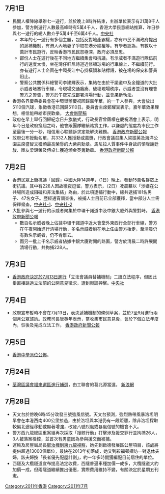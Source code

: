 <noinclude> </noinclude>

## 7月1日

  - 民間人權陣線舉辦七一遊行，並於晚上8時許結束，主辦單位表示有21萬8千人參加，警方則遊行人數最高峰時有5萬4千人，香港大學民意網站推算，昨日參與七一遊行的總人數介乎5萬4千至6萬4千人。[中央社](https://web.archive.org/web/20111208070606/http://www2.cna.com.tw/ShowNews/Detail.aspx?pNewsID=201107020050&pType1=PM&pType0=aCN&pTypeSel=0&pPNo=1)
      - 本年的七一遊行有多個主題，包括反對地產霸權，亦有市民不滿政府提出的遞補機制，有港人內地妻子爭取在港分娩權等。有學者認為，有數以十萬計市民遊行，反映香港市民民怨極深，政府必須反思。
      - 部份人士在遊行後在不同地方繼續集會和抗議。有示威者不滿遊行隊伍前行的速度太慢，坐在灣仔軒尼詩道近修頓球場的行車線上，不繼續前行。亦有遊行人士企圖在中環長江中心掛橫額和貼標語，被在場的保安和警員阻止。
      - 警察公共關係科總警司李建輝表示，集結在由於干諾道中及金鐘道的大批示威者堵塞行車線，令現場交通癱瘓、破壞現場秩序，示威者並沒有理會警方之警告，警方於午夜完成部署清場行動，並會果斷執法。
  - 香港各界慶典委員會在中環舉辦慶祝回歸嘉年華，約一千人參與，大會放出5110個汽球，象徵香港已回歸5110日。委員會主席鄭耀棠表示，嘉年華效果理想，相信能帶給市民歡樂。
    [大會新聞稿](http://www.hkcacelebration.hk/news.php?id=34)
  - 政府在早上舉行回歸紀念日升旗儀式，行政長官曾蔭權在慶祝酒會上表示，明年今日是政府換屆之時，他會跟團隊繼續踏實工作，以謙虛的態度為市民工作至最後一分一秒，相信用心聆聽訴求定能解決難題。
    [香港政府新聞公報](http://www.info.gov.hk/gia/general/201107/01/P201107010110.htm)
  - 政府公布授勳名單，共332人獲授勳或嘉獎，行政會議召集人梁振英及海洋公園主席盛智文獲頒最高榮譽的大紫荊勳章。馬尼拉人質事件中身故的領隊謝廷駿、團友梁錦榮及傅卓仁獲追頒金英勇勳章。
    [香港政府新聞公報](http://www.info.gov.hk/gia/general/201107/01/P201106300199.htm)

## 7月2日

  - 香港民眾上街抗議「回歸」中國大陸14週年，（1日）晚上，發動15萬名群眾上街抗議。其中有228人因故徹夜逗留。警方表示，（2日）凌晨藉以「涉嫌在公共場所造成阻礙和非法集結」為由，於此項逮捕行動中，總共逮捕181名男子、47名女子。歷經通宵調查後，被捕人士目前已全部獲釋，當中部分人士需保釋候查。[中央社-1](https://web.archive.org/web/20110704070539/http://www.cna.com.tw/ShowNews/Detail.aspx?pNewsID=201107020157&pType0=aCN&pTypeSel=0)、[中央社-2](https://web.archive.org/web/20111208070606/http://www2.cna.com.tw/ShowNews/Detail.aspx?pNewsID=201107020050&pType1=PM&pType0=aCN&pTypeSel=0&pPNo=1)
  - 大批參與七一遊行的示威者聚集於中環干諾道中及中銀大廈外與警對峙。
    [香港政府新聞公報](http://www.info.gov.hk/gia/general/201107/02/P201107020048.htm)
      - 數百名示威者晚上佔據中環干諾道中近大會堂外東西行全部行車線，警方在午夜開始進行清場行動，多名示威者躺在地上任由警方抬走，至清晨仍有數名示威者，仍不肯離去。
      - 而另一批上千名示威者佔據中銀大廈對開的路面，警方於清晨二時許展開清場行動，共拘捕228人。

## 7月3日

  - [香港政府決定於](../Page/香港.md "wikilink")[7月13日進行](https://zh.wikipedia.org/wiki/7月13日 "wikilink")「立法會議員替補機制」二讀立法程序，但因此舉直接跳過立法前的公開意見徵求，遭到輿論抨擊。[中央社](https://web.archive.org/web/20110704172225/http://www.cna.com.tw/ShowNews/Detail.aspx?pNewsID=201107030072&pType0=aCN&pTypeSel=0)

## 7月4日

  - 政府宣布暫時不會在7月13日，表決遞補機制的條例草案，並於7至9月進行兩個月公眾諮詢。政務司長唐英年表示，當收集市民意見後，會於下個立法年度內，恢後及完成立法工作。
    [香港政府新聞公報](http://www.info.gov.hk/gia/general/201107/04/P201107040199.htm)

## 7月5日

  - [香港](../Page/香港.md "wikilink")[中學派位公佈](https://zh.wikipedia.org/wiki/中學 "wikilink")。

## 7月24日

  - [荃灣區議會福來選區進行補選](../Page/荃灣區議會.md "wikilink")，由工聯會的葛兆源當選。
    [新浪網](https://archive.is/20130430112035/http://news.sina.com.hk/news/32/1/1/2390017/1.html)

## 7月28日

  - 天文台於傍晚6時45分改發三號強風信號。天文台預測，強烈熱帶風暴洛坦明早會在本港西南400公里掠過，由於洛坦與本港仍有一段距離，除非洛坦採取較偏北途徑移動或顯著增強，改發八號烈風或暴風信號的機會不大。
  - 警方西九龍總區重案組再次採取「搜鲸行動」打擊涉及援交罪行並拘捕26人，3人被落案檢控，並首次有男童因為參與援交而被捕。
  - 運輸及房屋局局長[鄭汝樺到東九龍視察](../Page/鄭汝樺.md "wikilink")，她先到啟德發展區公屋項目，該處將提供超過13000個單位，最快在2013年初落成，她又到彩福邨探訪一對退休夫婦，該夫婦按「長者優先配屋計劃」，約一年多時間獲編配目前居住的單位。
  - 西隧及大欖隧道宣布提高法定收費，西隧普遍車種加價一成多，大欖隧道大約加價一成，但兩隧道繼續推出優惠，實際費用維持不變，有關決定於星期五刊憲。

[Category:2011年香港](https://zh.wikipedia.org/wiki/Category:2011年香港 "wikilink")
[Category:2011年7月](https://zh.wikipedia.org/wiki/Category:2011年7月 "wikilink")
